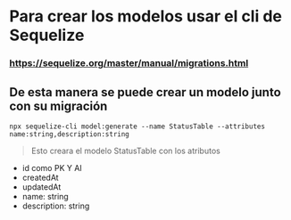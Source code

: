 # Para crear los modelos usar el cli de Sequelize

### https://sequelize.org/master/manual/migrations.html

## De esta manera se puede crear un modelo junto con su migración

`npx sequelize-cli model:generate --name StatusTable --attributes name:string,description:string`

> Esto creara el modelo StatusTable con los atributos

- id como PK Y AI
- createdAt
- updatedAt
- name: string
- description: string
